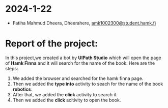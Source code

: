 # 2024-1-22

- Fatiha Mahmud Dheera, Dheerahere, amk1002300@student.hamk.fi

# Report of the project:
In this project,we created a bot by **UIPath Studio** which will open the page of **Hamk Finna** and it will search for the name of the book. Here are the steps:
1. We added the browser and searched for the hamk finna page.
2. Then we added the **type into** activity to seach for the name of the book **robotics**.
3. After that, we added the **click** activity to search it.
4. Then we added the **click** acitivity to open the book.
